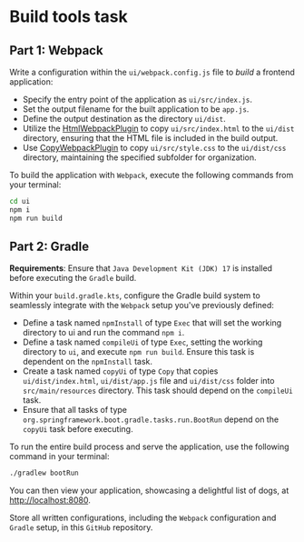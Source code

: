 # Build tools task

## Part 1: Webpack

Write a configuration within the `ui/webpack.config.js` file to *build* a frontend application:
* Specify the entry point of the application as `ui/src/index.js`.
* Set the output filename for the built application to be `app.js`.
* Define the output destination as the directory `ui/dist`.
* Utilize the [HtmlWebpackPlugin](https://webpack.js.org/plugins/html-webpack-plugin/) to copy `ui/src/index.html` to the `ui/dist` directory, ensuring that the HTML file is included in the build output.
* Use [CopyWebpackPlugin](https://webpack.js.org/plugins/copy-webpack-plugin/) to copy `ui/src/style.css` to the `ui/dist/css` directory, maintaining the specified subfolder for organization.

To build the application with `Webpack`, execute the following commands from your terminal:

```bash
cd ui
npm i
npm run build
```


## Part 2: Gradle

**Requirements**: Ensure that `Java Development Kit (JDK) 17` is installed before executing the `Gradle` build.

Within your `build.gradle.kts`, configure the Gradle build system to seamlessly integrate with the `Webpack` setup you've previously defined:
* Define a task named `npmInstall` of type `Exec` that will set the working directory to ui and run the command `npm i`.
* Define a task named `compileUi` of type `Exec`, setting the working directory to `ui`, and execute `npm run build`. Ensure this task is dependent on the `npmInstall` task.
* Create a task named `copyUi` of type `Copy` that copies `ui/dist/index.html`, `ui/dist/app.js` file and `ui/dist/css` folder into `src/main/resources` directory. This task should depend on the `compileUi` task.
* Ensure that all tasks of type `org.springframework.boot.gradle.tasks.run.BootRun` depend on the `copyUi` task before executing.

To run the entire build process and serve the application, use the following command in your terminal:

```bash
./gradlew bootRun
```

You can then view your application, showcasing a delightful list of dogs, at [http://localhost:8080](http://localhost:8080).

Store all written configurations, including the `Webpack` configuration and `Gradle` setup, in this `GitHub` repository.
